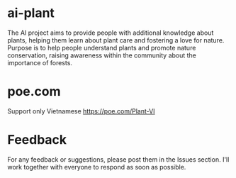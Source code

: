 # ai-plant
The AI project aims to provide people with additional knowledge about plants, helping them learn about plant care and fostering a love for nature. Purpose is to help people understand plants and promote nature conservation, raising awareness within the community about the importance of forests.

# poe.com
Support only Vietnamese
https://poe.com/Plant-VI 

# Feedback
For any feedback or suggestions, please post them in the Issues section. I'll work together with everyone to respond as soon as possible.
